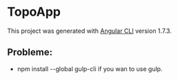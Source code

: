 # TopoApp

This project was generated with [Angular CLI](https://github.com/angular/angular-cli) version 1.7.3.

## Probleme:
- npm install --global gulp-cli
  if you wan to use gulp.
